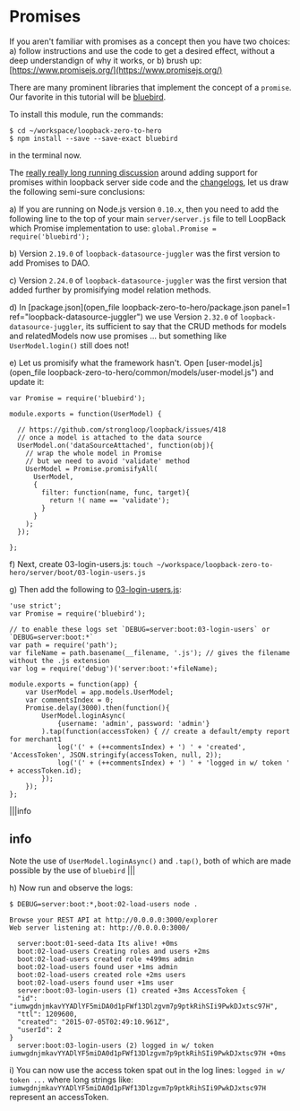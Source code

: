 # Promises

If you aren't familiar with promises as a concept then you have two choices: a\) follow instructions and use the code to get a desired effect, without a deep understandign of why it works, or b\) brush up: [https://www.promisejs.org/](https://www.promisejs.org/)

There are many prominent libraries that implement the concept of a `promise`. Our favorite in this tutorial will be [bluebird](https://github.com/petkaantonov/bluebird/blob/master/API.md).

To install this module, run the commands:

```text
$ cd ~/workspace/loopback-zero-to-hero
$ npm install --save --save-exact bluebird
```

in the terminal now.

The [really really long running discussion](https://github.com/strongloop/loopback/issues/418) around adding support for promises within loopback server side code and the [changelogs](https://github.com/strongloop/loopback-datasource-juggler/blame/master/CHANGES.md), let us draw the following semi-sure conclusions:

a\) If you are running on Node.js version `0.10.x`, then you need to add the following line to the top of your main `server/server.js` file to tell LoopBack which Promise implementation to use: `global.Promise = require('bluebird');`

b\) Version `2.19.0` of `loopback-datasource-juggler` was the first version to add Promises to DAO.

c\) Version `2.24.0` of `loopback-datasource-juggler` was the first version that added further by promisifying model relation methods.

d\) In \[package.json\]\(open\_file loopback-zero-to-hero/package.json panel=1 ref="loopback-datasource-juggler"\) we use Version `2.32.0` of `loopback-datasource-juggler`, its sufficient to say that the CRUD methods for models and relatedModels now use promises ... but something like `UserModel.login()` still does not!

e\) Let us promisify what the framework hasn't. Open \[user-model.js\]\(open\_file loopback-zero-to-hero/common/models/user-model.js"\) and update it:

```text
var Promise = require('bluebird');

module.exports = function(UserModel) {

  // https://github.com/strongloop/loopback/issues/418
  // once a model is attached to the data source
  UserModel.on('dataSourceAttached', function(obj){
    // wrap the whole model in Promise
    // but we need to avoid 'validate' method
    UserModel = Promise.promisifyAll(
      UserModel,
      {
        filter: function(name, func, target){
          return !( name == 'validate');
        }
      }
    );
  });

};
```

f\) Next, create 03-login-users.js: `touch ~/workspace/loopback-zero-to-hero/server/boot/03-login-users.js`

g\) Then add the following to [03-login-users.js](https://github.com/shoppinpal/docs-shoppinpal-com/tree/8cdd099563d11c1fe1df4d584b504337850c59eb/loopback/open_file%20loopback-zero-to-hero/server/boot/03-login-users.js):

```text
'use strict';
var Promise = require('bluebird');

// to enable these logs set `DEBUG=server:boot:03-login-users` or `DEBUG=server:boot:*`
var path = require('path');
var fileName = path.basename(__filename, '.js'); // gives the filename without the .js extension
var log = require('debug')('server:boot:'+fileName);

module.exports = function(app) {
    var UserModel = app.models.UserModel;
    var commentsIndex = 0;
    Promise.delay(3000).then(function(){
        UserModel.loginAsync(
            {username: 'admin', password: 'admin'}
        ).tap(function(accessToken) { // create a default/empty report for merchant1
            log('(' + (++commentsIndex) + ') ' + 'created', 'AccessToken', JSON.stringify(accessToken, null, 2));
            log('(' + (++commentsIndex) + ') ' + 'logged in w/ token ' + accessToken.id);
        });
    });
};
```

\|\|\|info

## info

Note the use of `UserModel.loginAsync()` and `.tap()`, both of which are made possible by the use of `bluebird` \|\|\|

h\) Now run and observe the logs:

```text
$ DEBUG=server:boot:*,boot:02-load-users node .

Browse your REST API at http://0.0.0.0:3000/explorer
Web server listening at: http://0.0.0.0:3000/

  server:boot:01-seed-data Its alive! +0ms
  boot:02-load-users Creating roles and users +2ms
  boot:02-load-users created role +499ms admin
  boot:02-load-users found user +1ms admin
  boot:02-load-users created role +2ms users
  boot:02-load-users found user +1ms user
  server:boot:03-login-users (1) created +3ms AccessToken {
  "id": "iumwgdnjmkavYYADlYF5miDA0d1pFWf13Dlzgvm7p9ptkRihSIi9PwkDJxtsc97H",
  "ttl": 1209600,
  "created": "2015-07-05T02:49:10.961Z",
  "userId": 2
}
  server:boot:03-login-users (2) logged in w/ token iumwgdnjmkavYYADlYF5miDA0d1pFWf13Dlzgvm7p9ptkRihSIi9PwkDJxtsc97H +0ms
```

i\) You can now use the access token spat out in the log lines: `logged in w/ token ...` where long strings like: `iumwgdnjmkavYYADlYF5miDA0d1pFWf13Dlzgvm7p9ptkRihSIi9PwkDJxtsc97H` represent an accessToken.

